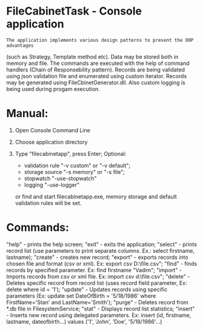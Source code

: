 # FileCabinetTask -	Console application
	The application implements various design patterns to present the OOP advantages
(such as Strategy, Template method etc). Data may be stored both in memory and file.
The commands are executed with the help of command handlers (Chain of Responsebility pattern).
Records are being validated using json validation file and enumerated using custom iterator.
Records may be generated using FileCbinetGenerator.dll. Also custom logging is being used during 
progam execution.

# Manual:
1) Open Console Command Line
2) Choose application directory
3) Type "filecabinetapp", press Enter;
   Optional:
   - validation rule "-v custom" or "-v default";
   - storage source "-s memory" or "-s file";
   - stopwatch "-use-stopwatch"
   - logging "-use-logger"
   
   or find and start filecabinetapp.exe, memory storage and default validation rules will be set.
   
# Commands:
"help" - prints the help screen;
"exit" - exits the application;
"select" - prints record list (use parameters to print separate columns. Ex.: select firstname, lastname);
"create" - creates new record;
"export" - exports records into chosen file and format (csv or xml). Ex: export csv D:\\file.csv";
"find" - finds records by specified parameter. Ex: find firstname "Vadim";
"import" - Imports records from csv or xml file. Ex: import csv d:\\file.csv";
"delete" - Deletes specific record from record list (uses record field parameter, Ex: delete where id = '1');
"update" - Updates records using specific parameters (Ex: update set DateOfBirth = '5/18/1986' where FirstName='Stan' and LastName='Smith');
"purge" - Deletes record from *.db file in FilesystemService;
"stat" - Displays record list statistics;
"insert" - Inserts new record using delegated parameters. Ex: insert (id, firstname, lastname, dateofbirth...) values ('1', 'John', 'Doe', '5/18/1986'...)

